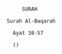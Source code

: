             SURAH            
            
       Surah Al-Baqarah 
       
         Ayat 38-57
         
         ()
